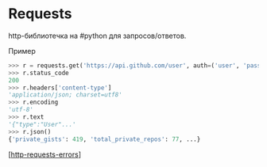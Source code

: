 # Requests

http-библиотечка на #python для запросов/ответов.

Пример

```python
>>> r = requests.get('https://api.github.com/user', auth=('user', 'pass'))
>>> r.status_code
200
>>> r.headers['content-type']
'application/json; charset=utf8'
>>> r.encoding
'utf-8'
>>> r.text
'{"type":"User"...'
>>> r.json()
{'private_gists': 419, 'total_private_repos': 77, ...}
```

[[http-requests-errors]]

[//begin]: # "Autogenerated link references for markdown compatibility"
[http-requests-errors]: http-requests-errors "Http-requests"
[//end]: # "Autogenerated link references"